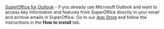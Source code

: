 <!-- markdownlint-disable-file MD041 -->
[SuperOffice for Outlook][1] - if you already use Microsoft Outlook and want to access key information and features from SuperOffice directly in your email and archive emails in SuperOffice. Go to our [App Store][2] and follow the instructions in the **How to install** tab.

<!-- Referenced links -->
[1]: ../../../../../../integrations/superoffice-for-outlook/index.md
[2]: https://online.superoffice.com/appstore/superoffice-as/superoffice-for-outlook
